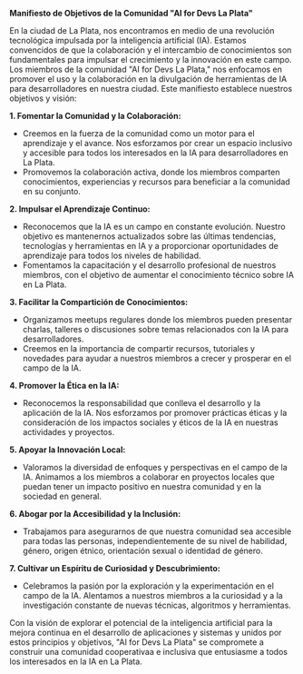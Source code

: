 **Manifiesto de Objetivos de la Comunidad "AI for Devs La Plata"**

En la ciudad de La Plata, nos encontramos en medio de una revolución tecnológica impulsada por la inteligencia artificial (IA). Estamos convencidos de que la colaboración y el intercambio de conocimientos son fundamentales para impulsar el crecimiento y la innovación en este campo. Los miembros de la comunidad "AI for Devs La Plata," nos enfocamos en promover el uso y la colaboración en la divulgación de herramientas de IA para desarrolladores en nuestra ciudad. Este manifiesto establece nuestros objetivos y visión:

**1. Fomentar la Comunidad y la Colaboración:**

   - Creemos en la fuerza de la comunidad como un motor para el aprendizaje y el avance. Nos esforzamos por crear un espacio inclusivo y accesible para todos los interesados en la IA para desarrolladores en La Plata.
   - Promovemos la colaboración activa, donde los miembros comparten conocimientos, experiencias y recursos para beneficiar a la comunidad en su conjunto.

**2. Impulsar el Aprendizaje Continuo:**

   - Reconocemos que la IA es un campo en constante evolución. Nuestro objetivo es mantenernos actualizados sobre las últimas tendencias, tecnologías y herramientas en IA y a proporcionar oportunidades de aprendizaje para todos los niveles de habilidad.
   - Fomentamos la capacitación y el desarrollo profesional de nuestros miembros, con el objetivo de aumentar el conocimiento técnico sobre IA en La Plata.

**3. Facilitar la Compartición de Conocimientos:**

   - Organizamos meetups regulares donde los miembros pueden presentar charlas, talleres o discusiones sobre temas relacionados con la IA para desarrolladores.
   - Creemos en la importancia de compartir recursos, tutoriales y novedades para ayudar a nuestros miembros a crecer y prosperar en el campo de la IA.

**4. Promover la Ética en la IA:**

   - Reconocemos la responsabilidad que conlleva el desarrollo y la aplicación de la IA. Nos esforzamos por promover prácticas éticas y la consideración de los impactos sociales y éticos de la IA en nuestras actividades y proyectos.

**5. Apoyar la Innovación Local:**

   - Valoramos la diversidad de enfoques y perspectivas en el campo de la IA. Animamos a los miembros a colaborar en proyectos locales que puedan tener un impacto positivo en nuestra comunidad y en la sociedad en general.

**6. Abogar por la Accesibilidad y la Inclusión:**

   - Trabajamos para asegurarnos de que nuestra comunidad sea accesible para todas las personas, independientemente de su nivel de habilidad, género, origen étnico, orientación sexual o identidad de género.

**7. Cultivar un Espíritu de Curiosidad y Descubrimiento:**

   - Celebramos la pasión por la exploración y la experimentación en el campo de la IA. Alentamos a nuestros miembros a la curiosidad y a la investigación constante de nuevas técnicas, algoritmos y herramientas.

Con la visión de explorar el potencial de la inteligencia artificial para la mejora continua en el desarrollo de aplicaciones y sistemas y unidos por estos principios y objetivos, "AI for Devs La Plata" se compromete a construir una comunidad cooperativaa e inclusiva que entusiasme a todos los interesados en la IA en La Plata. 
